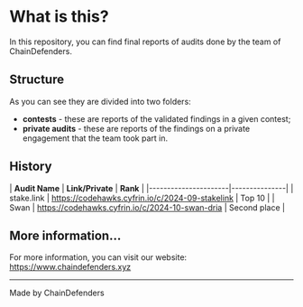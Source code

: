 # What is this?

In this repository, you can find final reports of audits done by the team of ChainDefenders. 

## Structure

As you can see they are divided into two folders:
- **contests** - these are reports of the validated findings in a given contest;
- **private audits** - these are reports of the findings on a private engagement that the team took part in.

## History
| **Audit Name** | **Link/Private** | **Rank** |
|----------------------|---------------|
| stake.link | https://codehawks.cyfrin.io/c/2024-09-stakelink | Top 10 |
| Swan | https://codehawks.cyfrin.io/c/2024-10-swan-dria | Second place | 

## More information...

For more information, you can visit our website: https://www.chaindefenders.xyz

---
Made by ChainDefenders


